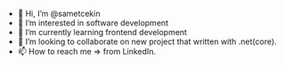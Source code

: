 - 👋 Hi, I’m @sametcekin
- 👀 I’m interested in software development
- 🌱 I’m currently learning frontend development
- 💞️ I’m looking to collaborate on new project that written with .net(core).
- 📫 How to reach me => from LinkedIn.

<!---
sametcekin/sametcekin is a ✨ special ✨ repository because its `README.md` (this file) appears on your GitHub profile.
You can click the Preview link to take a look at your changes.
--->
